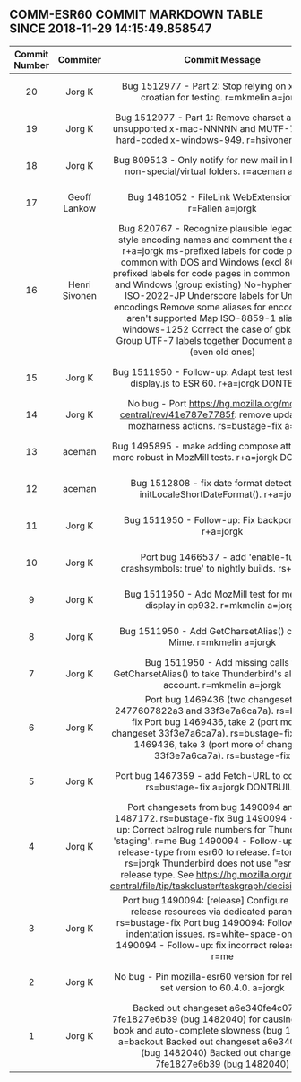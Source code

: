 ## COMM-ESR60 COMMIT MARKDOWN TABLE SINCE 2018-11-29 14:15:49.858547

| Commit Number | Commiter | Commit Message | Commit Url | Date | 
|:---:|:----:|:----------------------------------:|:------:|:----:| 
|20|Jorg K |Bug 1512977 - Part 2: Stop relying on x-mac-croatian for testing. r=mkmelin a=jorgk|[URL](https://hg.mozilla.org/releases/comm-esr60/pushloghtml?changeset=3510ade6c2cb)|2018-12-11 22:01:43
|19|Jorg K |Bug 1512977 - Part 1: Remove charset aliases for unsupported x-mac-NNNNN and MUTF-7, remove hard-coded x-windows-949. r=hsivonen a=jorgk|[URL](https://hg.mozilla.org/releases/comm-esr60/pushloghtml?changeset=c4abcd141b6c)|2018-12-11 22:01:41
|18|Jorg K |Bug 809513 - Only notify for new mail in Inbox and non-special/virtual folders. r=aceman a=jorgk|[URL](https://hg.mozilla.org/releases/comm-esr60/pushloghtml?changeset=bf0d776d3044)|2018-11-30 21:39:30
|17|Geoff Lankow |Bug 1481052 - FileLink WebExtensions API; r=Fallen a=jorgk|[URL](https://hg.mozilla.org/releases/comm-esr60/pushloghtml?changeset=076be5ca12a9)|2018-11-28 23:04:41
|16|Henri Sivonen |Bug 820767 - Recognize plausible legacy Java-style encoding names and comment the alias file. r+a=jorgk    ms-prefixed labels for code pages in common with DOS and Windows (excl 866)    cp-prefixed labels for code pages in common with DOS and Windows (group existing)    No-hyphen label for ISO-2022-JP    Underscore labels for Unix CJK encodings    Remove some aliases for encodings that aren't supported    Map ISO-8859-1 aliases to windows-1252    Correct the case of gbk to GBK    Group UTF-7 labels together    Document all entries (even old ones)|[URL](https://hg.mozilla.org/releases/comm-esr60/pushloghtml?changeset=ece4d20e004b)|2018-12-09 00:47:00
|15|Jorg K |Bug 1511950 - Follow-up: Adapt test test-cp932-display.js to ESR 60. r+a=jorgk DONTBUILD|[URL](https://hg.mozilla.org/releases/comm-esr60/pushloghtml?changeset=37dd76e3e500)|2018-12-09 19:59:59
|14|Jorg K |No bug - Port https://hg.mozilla.org/mozilla-central/rev/41e787e7785f: remove update from mozharness actions. rs=bustage-fix a=jorgk|[URL](https://hg.mozilla.org/releases/comm-esr60/pushloghtml?changeset=ce3267a40e99)|2018-09-19 22:49:53
|13|aceman |Bug 1495895 - make adding compose attachments more robust in MozMill tests. r+a=jorgk DONTBUILD|[URL](https://hg.mozilla.org/releases/comm-esr60/pushloghtml?changeset=dd636f3ec3fe)|2018-10-02 12:30:00
|12|aceman |Bug 1512808 - fix date format detection in initLocaleShortDateFormat(). r+a=jorgk|[URL](https://hg.mozilla.org/releases/comm-esr60/pushloghtml?changeset=321076459c7e)|2018-12-08 13:57:00
|11|Jorg K |Bug 1511950 - Follow-up: Fix backport error. r+a=jorgk|[URL](https://hg.mozilla.org/releases/comm-esr60/pushloghtml?changeset=f520e6a3bb43)|2018-12-09 08:44:13
|10|Jorg K |Port bug 1466537 - add 'enable-full-crashsymbols: true' to nightly builds. rs+a=jorgk|[URL](https://hg.mozilla.org/releases/comm-esr60/pushloghtml?changeset=71a02d037d35)|2018-12-08 23:25:43
|9|Jorg K |Bug 1511950 - Add MozMill test for message display in cp932. r=mkmelin a=jorgk|[URL](https://hg.mozilla.org/releases/comm-esr60/pushloghtml?changeset=42ff108f0802)|2018-12-05 22:06:00
|8|Jorg K |Bug 1511950 - Add GetCharsetAlias() call to JS Mime. r=mkmelin a=jorgk|[URL](https://hg.mozilla.org/releases/comm-esr60/pushloghtml?changeset=1c58185f5700)|2018-12-05 22:05:58
|7|Jorg K |Bug 1511950 - Add missing calls to GetCharsetAlias() to take Thunderbird's aliases into account. r=mkmelin a=jorgk|[URL](https://hg.mozilla.org/releases/comm-esr60/pushloghtml?changeset=5d43ca613923)|2018-12-05 10:27:59
|6|Jorg K |Port bug 1469436 (two changesets: 2477607822a3 and 33f3e7a6ca7a). rs=bustage-fix       Port bug 1469436, take 2 (port more of changeset 33f3e7a6ca7a). rs=bustage-fix       Port bug 1469436, take 3 (port more of changeset 33f3e7a6ca7a). rs=bustage-fix|[URL](https://hg.mozilla.org/releases/comm-esr60/pushloghtml?changeset=0db5f3f7acd8)|2018-07-13 11:24:28
|5|Jorg K |Port bug 1467359 - add Fetch-URL to config.yml. rs=bustage-fix a=jorgk DONTBUILD|[URL](https://hg.mozilla.org/releases/comm-esr60/pushloghtml?changeset=e224e5b9ec04)|2018-07-31 10:50:35
|4|Jorg K |Port changesets from bug 1490094 and bug 1487172. rs=bustage-fix       Bug 1490094 - Follow-up: Correct balrog rule numbers for Thunderbird's 'staging'. r=me       Bug 1490094 - Follow-up: Change release-type from esr60 to release. f=tomprince, rs=jorgk  Thunderbird does not use "esr. " as a release type. See https://hg.mozilla.org/mozilla-central/file/tip/taskcluster/taskgraph/decision.py#l95|[URL](https://hg.mozilla.org/releases/comm-esr60/pushloghtml?changeset=440a81faa54e)|2018-09-18 09:13:37
|3|Jorg K |Port bug 1490094: [release] Configure staging release resources via dedicated parameter. rs=bustage-fix       Port bug 1490094: Follow-up: Fix indentation issues. rs=white-space-only       Bug 1490094 - Follow-up: fix incorrect release levels. r=me|[URL](https://hg.mozilla.org/releases/comm-esr60/pushloghtml?changeset=02ceff96f1f8)|2018-09-12 08:52:47
|2|Jorg K |No bug - Pin mozilla-esr60 version for release and set version to 60.4.0. a=jorgk|[URL](https://hg.mozilla.org/releases/comm-esr60/pushloghtml?changeset=84bb306f9c5d)|2018-12-08 16:37:46
|1|Jorg K |Backed out changeset a6e340fe4c07 and 7fe1827e6b39 (bug 1482040) for causing address book and auto-complete slowness (bug 1511885). a=backout  Backed out changeset a6e340fe4c07 (bug 1482040) Backed out changeset 7fe1827e6b39 (bug 1482040)|[URL](https://hg.mozilla.org/releases/comm-esr60/pushloghtml?changeset=e4d520b5dc17)|2018-12-04 17:38:23


